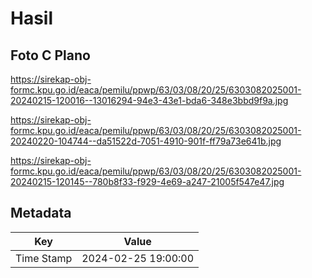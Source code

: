 # Hasil

## Foto C Plano

https://sirekap-obj-formc.kpu.go.id/eaca/pemilu/ppwp/63/03/08/20/25/6303082025001-20240215-120016--13016294-94e3-43e1-bda6-348e3bbd9f9a.jpg

https://sirekap-obj-formc.kpu.go.id/eaca/pemilu/ppwp/63/03/08/20/25/6303082025001-20240220-104744--da51522d-7051-4910-901f-ff79a73e641b.jpg

https://sirekap-obj-formc.kpu.go.id/eaca/pemilu/ppwp/63/03/08/20/25/6303082025001-20240215-120145--780b8f33-f929-4e69-a247-21005f547e47.jpg


## Metadata

| Key        | Value               |
| ---------- | ------------------- |
| Time Stamp | 2024-02-25 19:00:00 |



